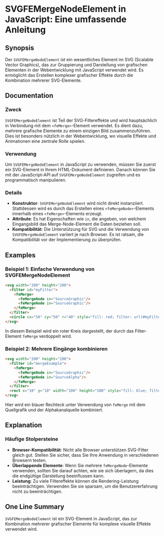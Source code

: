 <!--
Meta Description: # SVGFEMergeNodeElement in JavaScript: Eine umfassende Anleitung ## Synopsis Der `SVGFEMergeNodeElement` ist ein wesentliches Element im SVG (Scalable...
Meta Keywords: svg, svgfemergenodeelement, die, sie, der
-->

# SVGFEMergeNodeElement in JavaScript: Eine umfassende Anleitung

## Synopsis
Der `SVGFEMergeNodeElement` ist ein wesentliches Element im SVG (Scalable Vector Graphics), das zur Gruppierung und Darstellung von grafischen Elementen in der Webentwicklung mit JavaScript verwendet wird. Es ermöglicht das Erstellen komplexer grafischer Effekte durch die Kombination mehrerer SVG-Elemente.

## Documentation
### Zweck
`SVGFEMergeNodeElement` ist Teil der SVG-Filtereffekte und wird hauptsächlich in Verbindung mit dem `<feMerge>`-Element verwendet. Es dient dazu, mehrere grafische Elemente zu einem einzigen Bild zusammenzuführen. Dies ist besonders nützlich in der Webentwicklung, wo visuelle Effekte und Animationen eine zentrale Rolle spielen.

### Verwendung
Um `SVGFEMergeNodeElement` in JavaScript zu verwenden, müssen Sie zuerst ein SVG-Element in Ihrem HTML-Dokument definieren. Danach können Sie mit der JavaScript-API auf `SVGFEMergeNodeElement` zugreifen und es programmatisch manipulieren.

### Details
- **Konstruktor**: `SVGFEMergeNodeElement` wird nicht direkt instanziiert. Stattdessen wird es durch das Erstellen eines `<feMergeNode>`-Elements innerhalb eines `<feMerge>`-Elements erzeugt.
- **Attribute**: Es hat Eigenschaften wie `in`, die angeben, von welchem Eingangsbild das Merge-Node-Element die Daten beziehen soll.
- **Kompatibilität**: Die Unterstützung für SVG und die Verwendung von `SVGFEMergeNodeElement` variiert je nach Browser. Es ist ratsam, die Kompatibilität vor der Implementierung zu überprüfen.

## Examples
### Beispiel 1: Einfache Verwendung von SVGFEMergeNodeElement
```html
<svg width="200" height="200">
  <filter id="myFilter">
    <feMerge>
      <feMergeNode in="SourceGraphic"/>
      <feMergeNode in="SourceGraphic"/>
    </feMerge>
  </filter>
  <circle cx="50" cy="50" r="40" style="fill: red; filter: url(#myFilter);" />
</svg>
```
In diesem Beispiel wird ein roter Kreis dargestellt, der durch das Filter-Element `feMerge` verdoppelt wird.

### Beispiel 2: Mehrere Eingänge kombinieren
```html
<svg width="200" height="200">
  <filter id="mergeExample">
    <feMerge>
      <feMergeNode in="SourceGraphic"/>
      <feMergeNode in="SourceAlpha"/>
    </feMerge>
  </filter>
  <rect x="10" y="10" width="100" height="100" style="fill: blue; filter: url(#mergeExample);" />
</svg>
```
Hier wird ein blauer Rechteck unter Verwendung von `feMerge` mit dem Quellgrafik und der Alphakanalquelle kombiniert.

## Explanation
### Häufige Stolpersteine
- **Browser-Kompatibilität**: Nicht alle Browser unterstützen SVG-Filter gleich gut. Stellen Sie sicher, dass Sie Ihre Anwendung in verschiedenen Browsern testen.
- **Überlappende Elemente**: Wenn Sie mehrere `feMergeNode`-Elemente verwenden, sollten Sie darauf achten, wie sie sich überlagern, da dies die endgültige Darstellung beeinflussen kann.
- **Leistung**: Zu viele Filtereffekte können die Rendering-Leistung beeinträchtigen. Verwenden Sie sie sparsam, um die Benutzererfahrung nicht zu beeinträchtigen.

## One Line Summary
`SVGFEMergeNodeElement` ist ein SVG-Element in JavaScript, das zur Kombination mehrerer grafischer Elemente für komplexe visuelle Effekte verwendet wird.